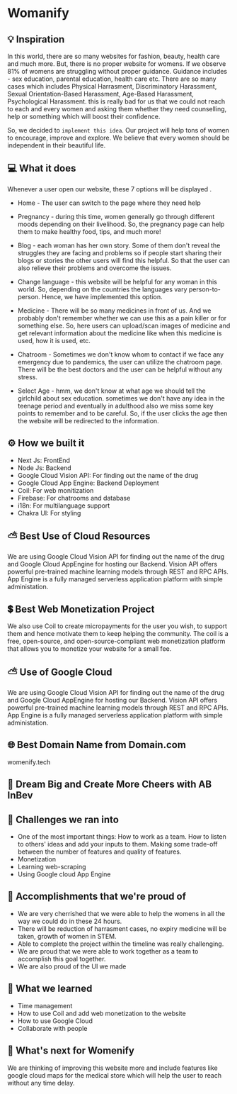 # Womanify

## 💡 Inspiration
In this world, there are so many websites for fashion, beauty, health care and much more. But, there is no proper website for womens. If we observe 81% of womens are struggling without proper guidance. Guidance includes - sex education, parental education, health care etc. There are so many cases which includes Physical Harrasment, Discriminatory Harassment, Sexual Orientation-Based Harassment, Age-Based Harassment, Psychological Harassment. this is really bad for us that we could not reach to each and every women and asking them whether they need counselling, help or something which will boost their confidence. 

So, we decided to `implement this idea`. Our project will help tons of women to encourage, improve and explore. We believe that every women should be independent in their beautiful life.

## 💻 What it does

Whenever a user open our website, these 7 options will be displayed . 

- Home - The user can switch to the page where they need help
- Pregnancy - during this time, women generally go through different moods depending on their livelihood. So, the pregnancy page can help them to make healthy food, tips, and much more!

- Blog - each woman has her own story. Some of them don't reveal the struggles they are facing and problems so if people start sharing their blogs or stories the other users will find this helpful. So that the user can also relieve their problems and overcome the issues. 

- Change language - this website will be helpful for any woman in this world. So, depending on the countries the languages vary person-to-person. Hence, we have implemented this option.

- Medicine - There will be so many medicines in front of us. And we probably don't remember whether we can use this as a pain killer or for something else. So, here users can upload/scan images of medicine and get relevant information about the medicine like when this medicine is used, how it is used, etc.

- Chatroom - Sometimes we don't know whom to contact if we face any emergency due to pandemics, the user can utilize the chatroom page. There will be the best doctors and the user can be helpful without any stress.

- Select Age - hmm, we don't know at what age we should tell the girlchild about sex education. sometimes we don't have any idea in the teenage period and eventually in adulthood also we miss some key points to remember and to be careful. So, if the user clicks the age then the website will be redirected to the information.



## ⚙️ How we built it

- Next Js: FrontEnd
- Node Js: Backend
- Google Cloud Vision API: For finding out the name of the drug
- Google Cloud App Engine: Backend Deployment
- Coil: For web monitization
- Firebase: For chatrooms and database
- i18n: For multilanguage support
- Chakra UI: For styling

## ⛅ Best Use of Cloud Resources
We are using Google Cloud Vision API for finding out the name of the drug  and Google Cloud AppEngine for hosting our Backend. Vision API offers powerful pre-trained machine learning models through REST and RPC APIs. App Engine is a fully managed serverless application platform with simple administation.

## 💲 Best Web Monetization Project

We also use Coil to create micropayments for the user you wish, to support them and hence motivate them to keep helping the community. The coil is a free, open-source, and open-source-compliant web monetization platform that allows you to monetize your website for a small fee.

## ⛅ Use of Google Cloud

We are using Google Cloud Vision API for finding out the name of the drug  and Google Cloud AppEngine for hosting our Backend. Vision API offers powerful pre-trained machine learning models through REST and RPC APIs. App Engine is a fully managed serverless application platform with simple administation.

## 🌐 Best Domain Name from Domain.com

womenify.tech

## 🍻 Dream Big and Create More Cheers with AB InBev

## 🧠 Challenges we ran into

- One of the most important things: How to work as a team. How to listen to others' ideas and add your inputs to them. Making some trade-off between the number of features and quality of features.
- Monetization
- Learning web-scraping
- Using Google cloud App Engine

## 🏅 Accomplishments that we're proud of
- We are very cherrished that we were able to help the womens in all the way we could do in these 24 hours. 
- There will be reduction of harrasment cases, no expiry medicine will be taken, growth of women in STEM.
- Able to complete the project within the timeline was really challenging.
- We are proud that we were able to work together as a team to accomplish this goal together.
- We are also proud of the UI we made

## 📖 What we learned

- Time management
- How to use Coil and add web monetization to the website
- How to use Google Cloud
- Collaborate with people

## 🚀 What's next for Womenify

We are thinking of improving this website more and include features like google cloud maps for the medical store which will help the user to reach without any time delay.

